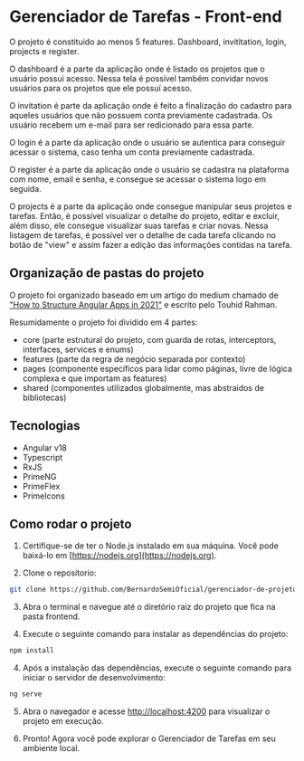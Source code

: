 # Gerenciador de Tarefas - Front-end

O projeto é constituido ao menos 5 features. Dashboard, invititation, login, projects e register.

O dashboard é a parte da aplicação onde é listado os projetos que o usuário possui acesso. Nessa tela é possível também convidar novos usuários para os projetos que ele possuí acesso.

O invitation é parte da aplicação onde é feito a finalização do cadastro para aqueles usuários que não possuem conta previamente cadastrada. Os usuário recebem um e-mail para ser redicionado para essa parte.

O login é a parte da aplicação onde o usuário se autentica para conseguir acessar o sistema, caso tenha um conta previamente cadastrada.

O register é a parte da aplicação onde o usuário se cadastra na plataforma com nome, email e senha, e consegue se acessar o sistema logo em seguida.

O projects é a parte da aplicação onde consegue manipular seus projetos e tarefas. Então, é possível visualizar o detalhe do projeto, editar e excluir, além disso, ele consegue visualizar suas tarefas e criar novas. Nessa listagem de tarefas, é possível ver o detalhe de cada tarefa clicando no botão de "view" e assim fazer a edição das informações contidas na tarefa.

## Organização de pastas do projeto

O projeto foi organizado baseado em um artigo do medium chamado de ["How to Structure Angular Apps in 2021"](https://javascript.plainenglish.io/how-to-structure-angular-apps-in-2021-a0bdd481ad0d) e escrito pelo Touhid Rahman.

Resumidamente o projeto foi dividido em 4 partes:

- core (parte estrutural do projeto, com guarda de rotas, interceptors, interfaces, services e enums)
- features (parte da regra de negócio separada por contexto)
- pages (componente específicos para lidar como páginas, livre de lógica complexa e que importam as features)
- shared (componentes utilizados globalmente, mas abstraidos de bibliotecas)

## Tecnologias

- Angular v18
- Typescript
- RxJS
- PrimeNG
- PrimeFlex
- PrimeIcons

## Como rodar o projeto

1. Certifique-se de ter o Node.js instalado em sua máquina. Você pode baixá-lo em [https://nodejs.org](https://nodejs.org).

2. Clone o reposítorio:

```sh
git clone https://github.com/BernardoSemiOficial/gerenciador-de-projetos-fullstack.git
```

3. Abra o terminal e navegue até o diretório raiz do projeto que fica na pasta frontend.

4. Execute o seguinte comando para instalar as dependências do projeto:

```sh
npm install
```

4. Após a instalação das dependências, execute o seguinte comando para iniciar o servidor de desenvolvimento:

```sh
ng serve
```

5. Abra o navegador e acesse [http://localhost:4200](http://localhost:4200) para visualizar o projeto em execução.

6. Pronto! Agora você pode explorar o Gerenciador de Tarefas em seu ambiente local.
